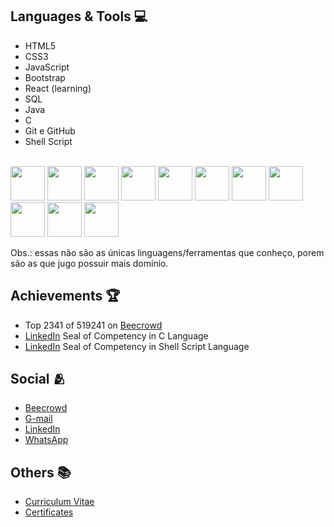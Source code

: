 <div>
  <h2>Languages & Tools &#x1f4bb;</h2>

  <ul>
    <li>HTML5</li>
    <li>CSS3</li>
    <li>JavaScript</li>
    <li>Bootstrap</li>
    <li>React (learning)</li>
    <li>SQL</li>
    <li>Java</li>
    <li>C</li>
    <li>Git e GitHub</li>
    <li>Shell Script</li>
  </ul>

  <br>
  <img src="https://cdn.jsdelivr.net/gh/devicons/devicon/icons/html5/html5-original.svg" width="55px" />
  <img src="https://cdn.jsdelivr.net/gh/devicons/devicon/icons/css3/css3-original.svg" width="55px" />
  <img src="https://cdn.jsdelivr.net/gh/devicons/devicon/icons/javascript/javascript-original.svg" width="55px" />
  <img src="https://cdn.jsdelivr.net/gh/devicons/devicon/icons/bootstrap/bootstrap-original.svg" width="55px" />
  <img src="https://cdn.jsdelivr.net/gh/devicons/devicon/icons/react/react-original.svg" width="55px" />
  <img src="https://cdn.jsdelivr.net/gh/devicons/devicon/icons/postgresql/postgresql-original.svg" width="55px" />
  <img src="https://cdn.jsdelivr.net/gh/devicons/devicon/icons/java/java-original.svg" width="55px" />
  <img src="https://cdn.jsdelivr.net/gh/devicons/devicon/icons/c/c-original.svg" width="55px" />
  <img src="https://cdn.jsdelivr.net/gh/devicons/devicon/icons/git/git-original.svg" width="55px" />
  <img src="https://cdn.jsdelivr.net/gh/devicons/devicon/icons/github/github-original.svg" width="55px" />
  <img src="https://cdn.jsdelivr.net/gh/devicons/devicon/icons/bash/bash-original.svg" width="55px" />

  <br>
  <p>Obs.: essas não são as únicas linguagens/ferramentas que conheço, porem são as que jugo possuir mais domínio.</p>
</div>

<div>
  <h2>Achievements &#x1f3c6;</h2>

  <ul>
    <li>Top 2341 of 519241 on <a href="https://www.beecrowd.com.br/judge/pt/profile/853225">Beecrowd</a></li>
    <li><a href="https://www.linkedin.com/in/zolppy/">LinkedIn</a> Seal of Competency in C Language</li>
    <li><a href="https://www.linkedin.com/in/zolppy/">LinkedIn</a> Seal of Competency in Shell Script Language</li>
  </ul>
</div>

<div>
  <h2>Social &#x1fac2</h2>

  <ul>
    <li><a href="https://www.beecrowd.com.br/judge/pt/profile/853225">Beecrowd</a></li>
    <li><a href="mailto:gabriel.lcifba@gmail.com">G-mail</a></li>
    <li><a href="https://www.linkedin.com/in/zolppy">LinkedIn</a></li>
    <li><a href="http://wa.me/5574981343313">WhatsApp</a></li>
  </ul>
</div>

<div>
  <h2>Others &#x1f4da</h2>

  <ul>
    <li><a href="https://zolppy.github.io/zolppy">Curriculum Vitae</a></li>
    <li><a href="https://drive.google.com/drive/folders/1d0CI4v6SahD471GgcGoZ1BvCuf5F-Am-?usp=drive_link">Certificates</a></li>
  </ul>
</div>
